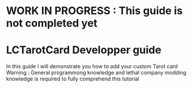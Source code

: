 # WORK IN PROGRESS : This guide is not completed yet

# LCTarotCard Developper guide
In this guide I will demonstrate you how to add your custom Tarot card</br>
Warning : General programmong knowledge and lethal company modding knowledge is required to fully comprehend this tutorial
